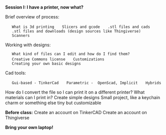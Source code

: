 **Session I: I have a printer, now what?**

Brief overview of process:

`   What is 3d printing`
`   Slicers and gcode`
`   .stl files and cads`
`   .stl files and downloads (design sources like Thingiverse)`
`   Scanners`

Working with designs:

`   What kind of files can I edit and how do I find them?`
`   Creative Commons license`
`   Customizations`
`   Creating your own basic designs`

Cad tools:

`   Gui-based - TinkerCad`
`   Parametric -  OpenScad, Implicit`
`   Hybrids`

How do I convert the file so I can print it on a different printer? What
materials can I print in? Create simple designs Small project, like a
keychain charm or something else tiny but customizable

**Before class:** Create an account on TinkerCAD Create an account on
Thingiverse

**Bring your own laptop!**